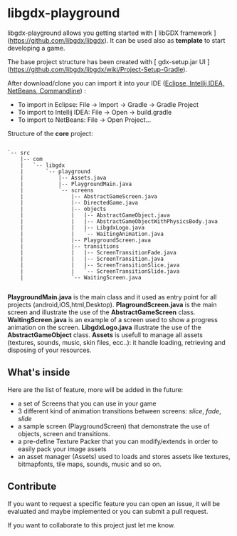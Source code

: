 # libgdx-playground
libgdx-playground allows you getting started with [ libGDX framework ] (https://github.com/libgdx/libgdx).
It can be used also as **template** to start developing a game.

The base project structure has been created with [ gdx-setup.jar UI ] (https://github.com/libgdx/libgdx/wiki/Project-Setup-Gradle).

After download/clone you can import it into your IDE ([Eclipse, Intellij IDEA, NetBeans, Commandline](https://github.com/libgdx/libgdx/wiki/Setting-up-your-Development-Environment-%28Eclipse%2C-Intellij-IDEA%2C-NetBeans%29)) :

 - To import in Eclipse: File -> Import -> Gradle -> Gradle Project
 - To import to Intellij IDEA: File -> Open -> build.gradle
 - To import to NetBeans: File -> Open Project...


Structure of the **core** project:

```

`-- src
    |-- com
    |   `-- libgdx
    |       `-- playground
    |           |-- Assets.java
    |           |-- PlaygroundMain.java
    |           `-- screens
    |               |-- AbstractGameScreen.java
    |               |-- DirectedGame.java
    |               |-- objects
    |               |   |-- AbstractGameObject.java
    |               |   |-- AbstractGameObjectWithPhysicsBody.java
    |               |   |-- LibgdxLogo.java
    |               |   `-- WaitingAnimation.java
    |               |-- PlaygroundScreen.java
    |               |-- transitions
    |               |   |-- ScreenTransitionFade.java
    |               |   |-- ScreenTransition.java
    |               |   |-- ScreenTransitionSlice.java
    |               |   `-- ScreenTransitionSlide.java
    |               `-- WaitingScreen.java


```

**PlaygroundMain.java** is the main class and it used as entry point for all projects (android,iOS,html,Desktop).
**PlagroundScreen.java** is the main screen and illustrate the use of the **AbstractGameScreen** class.
**WaitingScreen.java** is an example of a screen used to show a progress animation on the screen.
**LibgdxLogo.java** illustrate the use of the **AbstractGameObject** class. 
**Assets** is usefull to manage all assets (textures, sounds, music, skin files, ecc..): it handle loading, retrieving and disposing of your resources. 

## What's inside

Here are the list of feature, more will be added in the future:

 - a set of Screens that you can use in your game
 - 3 different kind of animation transitions between screens: *slice*, *fade*, *slide*
 - a sample screen (PlaygroundScreen) that demonstrate the use of objects, screen and transitions.
 - a pre-define Texture Packer that you can modify/extends in order to easily pack your image assets
 - an asset manager (Assets) used to loads and stores assets like textures, bitmapfonts, tile maps, sounds, music and so on.

## Contribute

If you want to request a specific feature you can open an issue, it will be evaluated and maybe implemented or you can submit a pull request.

If you want to collaborate to this project just let me know.
